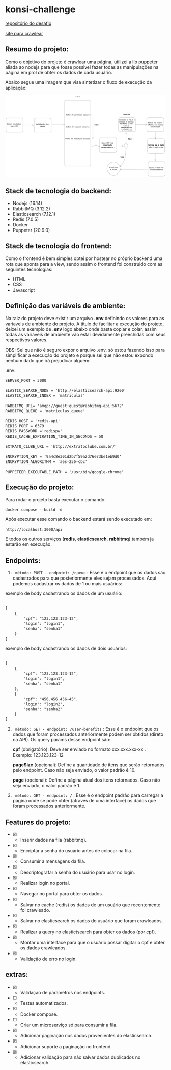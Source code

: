 # konsi-challenge

[repositório do desafio](https://gist.github.com/gustavoaraujofe/265c43b8b1df2dc4d6dd7e28959371d4)

[site para crawlear](http://extratoclube.com.br/)

## Resumo do projeto:

Como o objetivo do projeto é crawlear uma página, utilizei a lib puppeter aliada ao nodejs para que fosse possivel fazer todas as manipulações na página em prol de obter os dados de cada usuário.

Abaixo segue uma imagem que visa sintetizar o fluxo de execução da aplicação:

<p align="center">
  <img src="diagrama-fluxo-atividades.png" alt="Diagrama de Atividades">
</p>



## Stack de tecnologia do backend:

* Nodejs (16.14)
* RabbitMQ (3.12.2)
* Elasticsearch (7.12.1)
* Redis (7.0.5)
* Docker
* Puppeter (20.9.0)

## Stack de tecnologia do frontend:

Como o frontend é bem simples optei por hostear no próprio backend uma rota que aponta para a view, sendo assim o frontend foi construido com as seguintes tecnologias:

* HTML
* CSS
* Javascript

## Definição das variáveis de ambiente:

Na raiz do projeto deve existir um arquivo **.env** definindo os valores para as variaveis de ambiente do projeto. A titulo de facilitar a execução do projeto, deixei um exemplo de **.env** logo abaixo onde basta copiar e colar, assim todas as variaveis de ambiente vão estar devidamente preechidas com seus respectivos valores.

OBS: Sei que não é seguro expor o arquivo .env, só estou fazendo isso para simplificar a execução do projeto e porque sei que não estou expondo nenhum dado que irá prejudicar alguem:

.env:

```
SERVER_PORT = 3000

ELASTIC_SEARCH_NODE = 'http://elasticsearch-api:9200'
ELASTIC_SEARCH_INDEX = 'matriculas'

RABBITMQ_URL= 'amqp://guest:guest@rabbitmq-api:5672'
RABBITMQ_QUEUE = 'matriculas_queue'

REDIS_HOST = 'redis-api'
REDIS_PORT = 6379
REDIS_PASSWORD ='redispw'
REDIS_CACHE_EXPIRATION_TIME_IN_SECONDS = 50 

EXTRATO_CLUBE_URL = 'http://extratoclube.com.br/'

ENCRYPTION_KEY = '9a4c8e301d2b7f59a2d76e73be1eb9d0'
ENCRYPTION_ALGORITHM = 'aes-256-cbc'

PUPPETEER_EXECUTABLE_PATH = '/usr/bin/google-chrome'

```
## Execução do projeto:

Para rodar o projeto basta executar o comando:

`docker compose --build -d`

Após executar esse comando o backend estará sendo executado em:

`http://localhost:3000/api`

E todos os outros serviços (**redis**, **elasticsearch**, **rabbitmq**) também ja estarão em execução.

## Endpoints:

1. ` método: POST - endpoint: /queue` : Esse é o endpoint que os dados são cadastrados para que posteriormente eles sejam processados. Aqui podemos cadastrar os dados de 1 ou mais usuários:

exemplo de body cadastrando os dados de um usuário:
```

[
    {
        "cpf": "123.123.123-12",
        "login": "login1",
        "senha": "senha1"
    }
]

```

exemplo de body cadastrando os dados de dois usuários:

```

[
    {
        "cpf": "123.123.123-12",
        "login": "login1",
        "senha": "senha1"
    },
    {
        "cpf": "456.456.456-45",
        "login": "login2",
        "senha": "senha2"
    }
]

```

2. ` método: GET - endpoint: /user-benefits` : Esse é o endpoint que os dados que foram processados anteriormente podem ser obtidos (direto na API). Os query params desse endpoint são:

    **cpf** (obrigatório): Deve ser enviado no formato xxx.xxx.xxx-xx . Exemplo: 123.123.123-12

    **pageSize** (opcional): Define a quantidade de itens que serão retornados pelo endpoint. Caso não seja enviado, o valor padrão é 10.

    **page** (opcional): Define a página atual dos itens retornados. Caso não seja enviado, o valor padrão é 1.  

3. ` método: GET - endpoint: /` : Esse é o endpoint padrão para carregar a página onde se pode obter (através de uma interface) os dados que foram processados anteriormente.


## Features do projeto:
- [x] - Inserir dados na fila (rabbitmq).
- [x] - Encriptar a senha do usuário antes de colocar na fila.
- [x] - Consumir a mensagens da fila.
- [x] - Descriptografar a senha do usuário para usar no login.
- [x] - Realizar login no portal.
- [x] - Navegar no portal para obter os dados.
- [x] - Salvar no cache (redis) os dados de um usuário que recentemente foi crawleado.
- [x] - Salvar no elasticsearch os dados do usuário que foram crawleados.
- [x] - Realizar a query no elastictsearch para obter os dados (por cpf).
- [x] - Montar uma interface para que o usuário possar digitar o cpf e obter os dados crawleados.
- [x] - Validação de erro no login.

## extras: 

- [x] - Validaçao de parametros nos endpoints.
- [ ] - Testes automatizados.
- [x] - Docker compose.
- [ ] - Criar um microserviço só para consumir a fila.
- [x] - Adicionar paginação nos dados provenientes do elasticsearch.
- [x] - Adicionar suporte a paginação no frontend.
- [x] - Adicionar validação para não salvar dados duplicados no elasticsearch.
